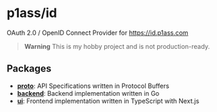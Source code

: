 # p1ass/id

OAuth 2.0 / OpenID Connect Provider for https://id.p1ass.com

> **Warning**
> This is my hobby project and is not production-ready.

## Packages

- **[proto](./proto)**: API Specifications written in Protocol Buffers
- **[backend](./backend)**: Backend implementation written in Go
- **[ui](./ui)**: Frontend implementation written in TypeScript with Next.js
